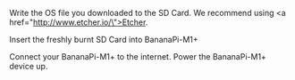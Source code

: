 Write the OS file you downloaded to the SD Card. We recommend using <a href=\"http://www.etcher.io/\">Etcher</a>.

Insert the freshly burnt SD Card into BananaPi-M1+

Connect your BananaPi-M1+ to the internet. Power the BananaPi-M1+ device up.